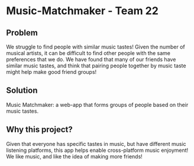# Music-Matchmaker - Team 22

## Problem
We struggle to find people with similar music tastes! Given the number of musical artists, it can be difficult to find other people with the same preferences that we do. We have found that many of our friends have similar music tastes, and think that pairing people together by music taste might help make good friend groups!

## Solution
Music Matchmaker: a web-app that forms groups of people based on their music tastes.

## Why this project?
Given that everyone has specific tastes in music, but have different music listening platforms, this app helps enable cross-platform music enjoyment! We like music, and like the idea of making more friends!
